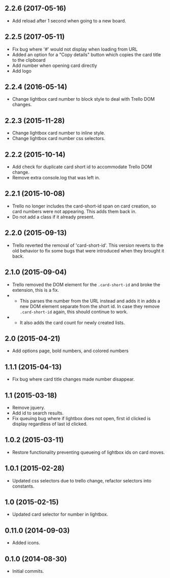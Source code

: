 ## 2.2.6 (2017-05-16)
- Add reload after 1 second when going to a new board.

## 2.2.5 (2017-05-11)
- Fix bug where '#' would not display when loading from URL
- Added an option for a "Copy details" button which copies the card title to the clipboard
- Add number when opening card directly
- Add logo

## 2.2.4 (2016-05-14)
- Change lightbox card number to block style to deal with Trello DOM changes.

## 2.2.3 (2015-11-28)
- Change lightbox card number to inline style.
- Change lightbox card number css selectors.

## 2.2.2 (2015-10-14)
- Add check for duplicate card short id to accommodate Trello DOM change.
- Remove extra console.log that was left in.

## 2.2.1 (2015-10-08)
- Trello no longer includes the card-short-id span on card creation, so card numbers were not appearing. This adds them back in.
- Do not add a class if it already present.

## 2.2.0 (2015-09-13)
- Trello reverted the removal of 'card-short-id'. This version reverts to the old behavior to fix some bugs that were introduced when they brought it back.

## 2.1.0 (2015-09-04)
- Trello removed the DOM element for the `.card-short-id` and broke the extension, this is a fix.
- - This parses the number from the URL instead and adds it in adds a new DOM element separate from the short id. In case they remove `.card-short-id` again, this should continue to work.
- - It also adds the card count for newly created lists.

## 2.0 (2015-04-21)
- Add options page, bold numbers, and colored numbers

## 1.1.1 (2015-04-13)
- Fix bug where card title changes made number disappear.

## 1.1 (2015-03-18)
- Remove jquery.
- Add id to search results.
- Fix queuing bug where if lightbox does not open, first id clicked is display regardless of last id clicked.

## 1.0.2 (2015-03-11)
- Restore functionality preventing queueing of lightbox ids on card moves.

## 1.0.1 (2015-02-28)
- Updated css selectors due to trello change, refactor selectors into constants.

## 1.0 (2015-02-15)
- Updated card selector for number in lightbox.

## 0.11.0 (2014-09-03)
- Added icons.

## 0.1.0 (2014-08-30)
- Initial commits.
